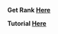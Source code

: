 __Get Rank [Here](https://vjudge.net/contest/476828#rank)__

__Tutorial [Here](https://codeforces.com/blog/entry/85951)__